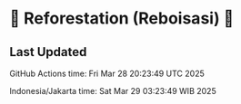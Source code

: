 
# 🌳 Reforestation (Reboisasi) 🌲

## Last Updated

GitHub Actions time: Fri Mar 28 20:23:49 UTC 2025

Indonesia/Jakarta time: Sat Mar 29 03:23:49 WIB 2025
